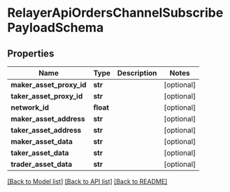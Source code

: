 # RelayerApiOrdersChannelSubscribePayloadSchema

## Properties
Name | Type | Description | Notes
------------ | ------------- | ------------- | -------------
**maker_asset_proxy_id** | **str** |  | [optional] 
**taker_asset_proxy_id** | **str** |  | [optional] 
**network_id** | **float** |  | [optional] 
**maker_asset_address** | **str** |  | [optional] 
**taker_asset_address** | **str** |  | [optional] 
**maker_asset_data** | **str** |  | [optional] 
**taker_asset_data** | **str** |  | [optional] 
**trader_asset_data** | **str** |  | [optional] 

[[Back to Model list]](../README.md#documentation-for-models) [[Back to API list]](../README.md#documentation-for-api-endpoints) [[Back to README]](../README.md)



